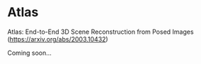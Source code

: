 # Atlas
Atlas: End-to-End 3D Scene Reconstruction from Posed Images (https://arxiv.org/abs/2003.10432)

Coming soon...
